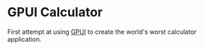 # GPUI Calculator

First attempt at using [GPUI](https://github.com/zed-industries/zed/tree/main/crates/gpui) to create the world's worst calculator application.
